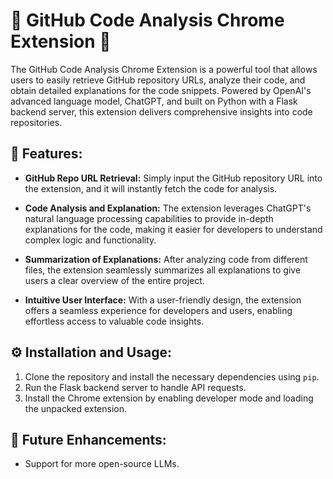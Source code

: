 # 🌟 GitHub Code Analysis Chrome Extension 🌟

The GitHub Code Analysis Chrome Extension is a powerful tool that allows users to easily retrieve GitHub repository URLs, analyze their code, and obtain detailed explanations for the code snippets. Powered by OpenAI's advanced language model, ChatGPT, and built on Python with a Flask backend server, this extension delivers comprehensive insights into code repositories.

## 🚀 Features:

- **GitHub Repo URL Retrieval:** Simply input the GitHub repository URL into the extension, and it will instantly fetch the code for analysis.

- **Code Analysis and Explanation:** The extension leverages ChatGPT's natural language processing capabilities to provide in-depth explanations for the code, making it easier for developers to understand complex logic and functionality.

- **Summarization of Explanations:** After analyzing code from different files, the extension seamlessly summarizes all explanations to give users a clear overview of the entire project.

- **Intuitive User Interface:** With a user-friendly design, the extension offers a seamless experience for developers and users, enabling effortless access to valuable code insights.

## ⚙️ Installation and Usage:

1. Clone the repository and install the necessary dependencies using `pip`.
2. Run the Flask backend server to handle API requests.
3. Install the Chrome extension by enabling developer mode and loading the unpacked extension.

## 🎯 Future Enhancements:

- Support for more open-source LLMs.
